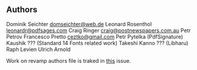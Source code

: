 ## Authors

Dominik Seichter <domseichter@web.de>
Leonard Rosenthol <leonardr@pdfsages.com>
Craig Ringer <craig@postnewspapers.com.au>
Petr Petrov
Francesco Pretto <ceztko@gmail.com>
Petr Pytelka (PdfSignature)
Kaushik ??? (Standard 14 Fonts related work)
Takeshi Kanno ??? (Libharu)
Raph Levien
Ulrich Arnold

Work on revamp authors file is traked in [this](https://github.com/pdfmm/pdfmm/issues/26) issue.